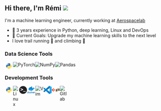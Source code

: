 ## Hi there, I'm Rémi <img src="https://raw.githubusercontent.com/MartinHeinz/MartinHeinz/master/wave.gif" width="20px">

I'm a machine learning engineer, currently working at [Aerospacelab](https://www.aerospacelab.be)

- 🔭 3 years experience in Python, deep learning, Linux and DevOps
- 🥅 Current Goals: Upgrade my machine learning skills to the next level
- I love trail running 🏃 and climbing 🧗


### Data Science Tools

<img align="left" alt="Python" width="26px" src="https://raw.githubusercontent.com/github/explore/80688e429a7d4ef2fca1e82350fe8e3517d3494d/topics/python/python.png" />  
<img align="left" alt="PyTorch" height="26px" src="https://raw.githubusercontent.com/pytorch/pytorch/master/docs/source/_static/img/pytorch-logo-dark.svg" />
<img align="left" alt="NumPy" height="26px" src="https://numpy.org/images/logos/numpy.svg" />
<img align="left" alt="Pandas" height="26px" src="https://raw.githubusercontent.com/pandas-dev/pandas/master/web/pandas/static/img/pandas.svg" /> 

<br />

### Development Tools

<img align="left" alt="Python" width="26px" src="https://raw.githubusercontent.com/github/explore/80688e429a7d4ef2fca1e82350fe8e3517d3494d/topics/python/python.png" />
<img align="left" alt="Linux" width="19px" src="https://upload.wikimedia.org/wikipedia/commons/3/35/Tux.svg" />
<img align="left" alt="Terminal" title="Terminal" width="26px" src="https://raw.githubusercontent.com/github/explore/80688e429a7d4ef2fca1e82350fe8e3517d3494d/topics/terminal/terminal.png" />
<img align="left" alt="Docker" width="26px" src="https://raw.githubusercontent.com/github/explore/80688e429a7d4ef2fca1e82350fe8e3517d3494d/topics/docker/docker.png" />
<img align="left" alt="Vim" width="26px" src="https://github.com/vim/vim/blob/master/runtime/vim48x48.png?raw=true" />
<img align="left" alt="Visual Studio Code" width="26px" src="https://raw.githubusercontent.com/github/explore/80688e429a7d4ef2fca1e82350fe8e3517d3494d/topics/visual-studio-code/visual-studio-code.png" />
<img align="left" alt="Git" width="26px" src="https://raw.githubusercontent.com/github/explore/80688e429a7d4ef2fca1e82350fe8e3517d3494d/topics/git/git.png" />
<img align="left" alt="Gitlab" width="26px" src="https://about.gitlab.com/images/icons/logos/slp-icon.svg" />
